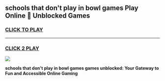 
## schools that don't play in bowl games Play Online 👋 Unblocked Games
<h3>
<a href="https://news.freeplayer.one?title=schools_that_don't_play_in_bowl_games&ref=17GH">CLICK TO PLAY</a></h3>
<hr>

<h3>
<a href="https://news.freeplayer.one?title=schools_that_don't_play_in_bowl_games&ref=17GH">CLICK 2 PLAY</a>
  
</h3>

<a href="https://news.freeplayer.one?title=schools_that_don't_play_in_bowl_games&ref=17GH/"><img src="https://clearcache.store/games.png"></a>


**schools that don't play in bowl games games unblocked: Your Gateway to Fun and Accessible Online Gaming**
